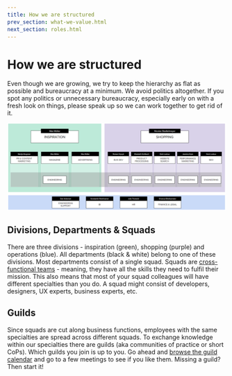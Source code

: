 ```yaml
---
title: How we are structured
prev_section: what-we-value.html
next_section: roles.html
---
```


# How we are structured

Even though we are growing, we try to keep the hierarchy as flat as possible and bureaucracy at a minimum. We avoid politics altogether. If you spot any politics or unnecessary bureaucracy, especially early on with a fresh look on things, please speak up so we can work together to get rid of it.

![Org Chart](../assets/OrgChart.png)

## Divisions, Departments & Squads

There are three divisions - inspiration (green), shopping (purple) and operations (blue). All departments (black & white) belong to one of these divisions. Most departments consist of a single squad. Squads are [cross-functional teams](http://engineering.stylight.com/formed-cross-functional-business-teams/) - meaning, they have all the skills they need to fulfil their mission. This also means that most of your squad colleagues will have different specialties than you do. A squad might consist of developers, designers, UX experts, business experts, etc.

## Guilds

Since squads are cut along business functions, employees with the same specialties are spread across different squads. To exchange knowledge within our specialties there are guilds (aka communities of practice or short CoPs). Which guilds you join is up to you. Go ahead and [browse the guild calendar](https://www.google.com/calendar/render?cid=stylight.de_3sci6nglq00utd2d6ocdml1938@group.calendar.google.com) and go to a few meetings to see if you like them. Missing a guild? Then start it!